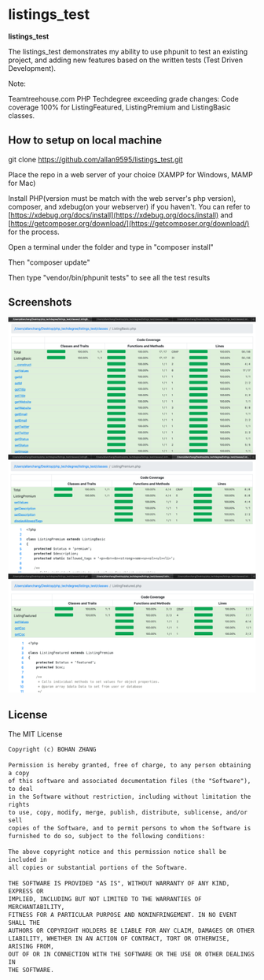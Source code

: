 # listings_test

**listings_test** 

The listings_test demonstrates my ability to use phpunit to test an existing project, and adding new features based on the written tests (Test Driven Development). 

Note: 

Teamtreehouse.com PHP Techdegree exceeding grade changes: Code coverage 100% for ListingFeatured, ListingPremium and ListingBasic classes. 

## How to setup on local machine

git clone https://github.com/allan9595/listings_test.git

Place the repo in a web server of your choice (XAMPP for Windows, MAMP for Mac)

Install PHP(version must be match with the web server's php version), composer, and xdebug(on your webserver) if you haven't. You can refer to [https://xdebug.org/docs/install](https://xdebug.org/docs/install) and [https://getcomposer.org/download/](https://getcomposer.org/download/) for the process.

Open a terminal under the folder and type in "composer install" 

Then "composer update"

Then type "vendor/bin/phpunit tests" to see all the test results

## Screenshots

<img src='./screenshots/1.png' title='screenshot' width='' alt='screenshot' />

<img src='./screenshots/2.png' title='screenshot' width='' alt='screenshot' />

<img src='./screenshots/3.png' title='screenshot' width='' alt='screenshot' />

## License

   The MIT License

    Copyright (c) BOHAN ZHANG

    Permission is hereby granted, free of charge, to any person obtaining a copy
    of this software and associated documentation files (the "Software"), to deal
    in the Software without restriction, including without limitation the rights
    to use, copy, modify, merge, publish, distribute, sublicense, and/or sell
    copies of the Software, and to permit persons to whom the Software is
    furnished to do so, subject to the following conditions:

    The above copyright notice and this permission notice shall be included in
    all copies or substantial portions of the Software.

    THE SOFTWARE IS PROVIDED "AS IS", WITHOUT WARRANTY OF ANY KIND, EXPRESS OR
    IMPLIED, INCLUDING BUT NOT LIMITED TO THE WARRANTIES OF MERCHANTABILITY,
    FITNESS FOR A PARTICULAR PURPOSE AND NONINFRINGEMENT. IN NO EVENT SHALL THE
    AUTHORS OR COPYRIGHT HOLDERS BE LIABLE FOR ANY CLAIM, DAMAGES OR OTHER
    LIABILITY, WHETHER IN AN ACTION OF CONTRACT, TORT OR OTHERWISE, ARISING FROM,
    OUT OF OR IN CONNECTION WITH THE SOFTWARE OR THE USE OR OTHER DEALINGS IN
    THE SOFTWARE.